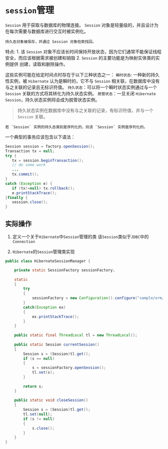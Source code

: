 `session`管理
=========

`Session` 用于获取与数据库的物理连接。 `Session` 对象是轻量级的，并且设计为在每次需要与数据库进行交互时被实例化。

    持久态对象被保存，并通过 Session 对象检索找回。

特点:
    1. 该 `Session` 对象不应该长时间保持开放状态，因为它们通常不能保证线程安全，而应该根据需求被创建和销毁
    2. `Session` 的主要功能是为映射实体类的实例提供 创建，读取和删除操作。

这些实例可能在给定时间点时存在于以下三种状态之一：
    `瞬时状态`: 一种新的持久性实例，被 `Hibernate` 认为是瞬时的，它不与 `Session` 相关联，在数据库中没有与之关联的记录且无标识符值。
    `持久状态`：可以将一个瞬时状态实例通过与一个 `Session` 关联的方式将其转化为持久状态实例。
    `脱管状态`：一旦关闭 `Hibernate Session`，持久状态实例将会成为脱管状态实例。
> 持久状态实例在数据库中没有与之关联的记录，有标识符值，并与一个 `Session` 关联。

    若 `Session` 实例的持久态类别是序列化的，则该 `Session` 实例是序列化的。

一个典型的事务应该包含以下语法：

```java
Session session = factory.openSession();
Transaction tx = null;
try {
   tx = session.beginTransaction();
   // do some work
   ...
   tx.commit();
}
catch (Exception e) {
   if (tx!=null) tx.rollback();
   e.printStackTrace(); 
}finally {
   session.close();
}
```

实际操作
--------

1. 定义一个关于`Hibernate`中`Session`管理的类
        该`Session`类似于`JDBC`中的`Connection`

2. `Hibernate`的`Session`管理类实现

```java
public class HibernateSessionManager {

    private static SessionFactory sessionFactory;
    
    static
    {
        try
        {
            sessionFactory = new Configuration().configure("sample/orm/hibernate/hibernate.cfg.xml").buildSessionFactory();
        }
        catch(Exception ex)
        {
            ex.printStackTrace();
        }
    }
    
    public static final ThreadLocal tl = new ThreadLocal();
    
    public static Session currentSession()
    {
        Session s = (Session)tl.get();
        if (s == null)
        {
            s = sessionFactory.openSession();
            tl.set(s);
        }
        
        return s;
    }
    
    public static void closeSession()
    {
        Session s = (Session)tl.get();
        tl.set(null);
        if (s != null)
        {
            s.close();
        }
    }
}
```